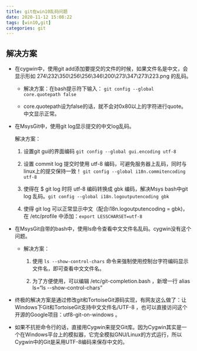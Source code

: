 ```yaml
---
title: git在win10乱码问题
date: 2020-11-12 15:08:22
tags: [win10,git]
categories: git
---
```


## **解决方案**

- 在cygwin中，使用git add添加要提交的文件的时候，如果文件名是中文，会显示形如 274\232\350\256\256\346\200\273\347\273\223.png 的乱码。

    - 解决方案：在bash提示符下输入： `git config --global core.quotepath false`

    - core.quotepath设为false的话，就不会对0x80以上的字符进行quote。中文显示正常。

        

- 在MsysGit中，使用git log显示提交的中文log乱码。

    解决方案：

    1. 设置git gui的界面编码 `git config --global gui.encoding utf-8`

    2. 设置 commit log 提交时使用 utf-8 编码，可避免服务器上乱码，同时与linux上的提交保持一致！ `git config --global i18n.commitencoding utf-8`

    3. 使得在 $ git log 时将 utf-8 编码转换成 gbk 编码，解决Msys bash中git log 乱码。`git config --global i18n.logoutputencoding gbk`

    4. 使得 git log 可以正常显示中文（配合i18n.logoutputencoding = gbk)，在 /etc/profile 中添加：`export LESSCHARSET=utf-8`

- 在MsysGit自带的bash中，使用ls命令查看中文文件名乱码。cygwin没有这个问题。

    - 解决方案：

        1. 使用 `ls --show-control-chars` 命令来强制使用控制台字符编码显示文件名，即可查看中文文件名。

        2. 为了方便使用，可以编辑 /etc/git-completion.bash ，新增一行 alias ls=“ls --show-control-chars”

- 终极的解决方案是通过修改git和TortoiseGit源码实现，有网友这么做了：让Windows下Git和TortoiseGit支持中文文件名/UTF-8 ，也可以直接访问这个开源的Google项目：utf8-git-on-windows 。

- 如果不抗拒命令行的话，直接用Cygwin来提交Git库。因为Cygwin其实是一个在Windows平台上的模拟器，它完全模拟GNU/Linux的方式运行，所以Cygwin中的Git是采用UTF-8编码来保存中文的。